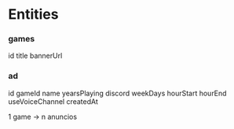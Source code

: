 # Entities

### games

id
title
bannerUrl

### ad

id
gameId
name
yearsPlaying
discord
weekDays
hourStart
hourEnd
useVoiceChannel
createdAt

1 game -> n anuncios

